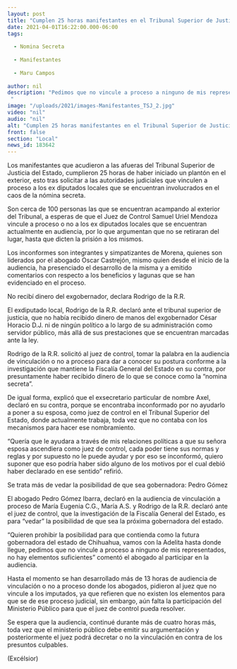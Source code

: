 ```yaml
---
layout: post
title: "Cumplen 25 horas manifestantes en el Tribunal Superior de Justicia"
date: 2021-04-01T16:22:00.000-06:00
tags:
  
  - Nomina Secreta
  
  - Manifestantes
  
  - Maru Campos
  
author: nil
description: "Pedimos que no vincule a proceso a ninguno de mis representados, no hay elementos suficientes, puntualizó el abogado de Maru Campos "
image: "/uploads/2021/images-Manifestantes_TSJ_2.jpg"
video: "nil"
audio: "nil"
alt: "Cumplen 25 horas manifestantes en el Tribunal Superior de Justicia"
front: false
section: "Local"
news_id: 183642
---
```


Los manifestantes que acudieron a las afueras del Tribunal Superior de Justicia del Estado, cumplieron 25 horas de haber iniciado un plantón en el exterior, esto tras solicitar a las autoridades judiciales que vinculen a proceso a los ex diputados locales que se encuentran involucrados en el caos de la nómina secreta.

Son cerca de 100 personas las que se encuentran acampando al exterior del Tribunal, a esperas de que el Juez de Control Samuel Uriel Mendoza vincule a proceso o no a los ex diputados locales que se encuentran actualmente en audiencia, por lo que argumentan que no se retiraran del lugar, hasta que dicten la prisión a los mismos.

Los inconformes son integrantes y simpatizantes de Morena, quienes son liderados por el abogado Oscar Castrejón, mismo quien desde el inicio de la audiencia, ha presenciado el desarrollo de la misma y a emitido comentarios con respecto a los beneficios y lagunas que se han evidenciado en el proceso.

No recibí dinero del exgobernador, declara Rodrigo de la R.R.

El exdiputado local, Rodrigo de la R.R. declaró ante el tribunal superior de justicia, que no había recibido dinero de manos del exgobernador César Horacio D.J. ni de ningún político a lo largo de su administración como servidor público, más allá de sus prestaciones que se encuentran marcadas ante la ley.

Rodrigo de la R.R. solicitó al juez de control, tomar la palabra en la audiencia de vinculación o no a proceso para dar a conocer su postura conforme a la investigación que mantiene la Fiscalía General del Estado en su contra, por presuntamente haber recibido dinero de lo que se conoce como la “nomina secreta”.

De igual forma, explicó que el exsecretario particular de nombre Axel, declaró en su contra, porque se encontraba inconformado por no ayudarlo a poner a su esposa, como juez de control en el Tribunal Superior del Estado, donde actualmente trabaja, toda vez que no contaba con los mecanismos para hacer ese nombramiento.

“Quería que le ayudara a través de mis relaciones políticas a que su señora esposa ascendiera como juez de control, cada poder tiene sus normas y reglas y por supuesto no le puede ayudar y por eso se inconformó, quiero suponer que eso podría haber sido alguno de los motivos por el cual debió haber declarado en ese sentido” refirió.

Se trata más de vedar la posibilidad de que sea gobernadora: Pedro Gómez

El abogado Pedro Gómez Ibarra, declaró en la audiencia de vinculación a proceso de María Eugenia C.G., María A.S. y Rodrigo de la R.R. declaró ante el juez de control, que la investigación de la Fiscalía General del Estado, es para “vedar” la posibilidad de que sea la próxima gobernadora del estado.

“Quieren prohibir la posibilidad para que contienda como la futura gobernadora del estado de Chihuahua, vamos con la Adelita hasta donde llegue, pedimos que no vincule a proceso a ninguno de mis representados, no hay elementos suficientes” comentó el abogado al participar en la audiencia.

Hasta el momento se han desarrollado más de 13 horas de audiencia de vinculación o no a proceso donde los abogados, pidieron al juez que no vincule a los imputados, ya que refieren que no existen los elementos para que se de ese proceso judicial, sin embargo, aún falta la participación del Ministerio Público para que el juez de control pueda resolver.

Se espera que la audiencia, continué durante más de cuatro horas más, toda vez que el ministerio público debe emitir su argumentación y posteriormente el juez podrá decretar o no la vinculación en contra de los presuntos culpables.

(Excélsior)